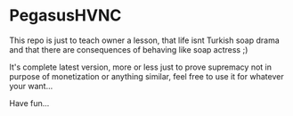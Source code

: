 # PegasusHVNC
This repo is just to teach owner a lesson, that life isnt Turkish soap drama and that there are consequences of behaving like soap actress ;)

It's complete latest version, more or less just to prove supremacy not in purpose of monetization or anything similar, feel free to use it for whatever your want...

Have fun...
